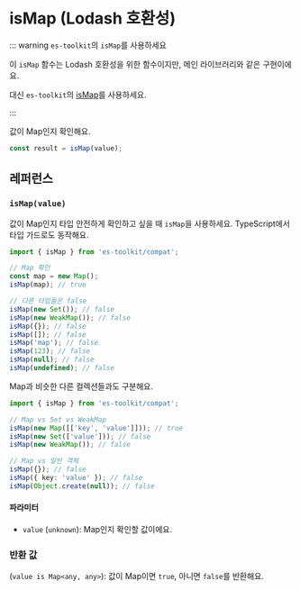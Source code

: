 # isMap (Lodash 호환성)

::: warning `es-toolkit`의 `isMap`를 사용하세요

이 `isMap` 함수는 Lodash 호환성을 위한 함수이지만, 메인 라이브러리와 같은 구현이에요.

대신 `es-toolkit`의 [isMap](../../predicate/isMap.md)를 사용하세요.

:::

값이 Map인지 확인해요.

```typescript
const result = isMap(value);
```

## 레퍼런스

### `isMap(value)`

값이 Map인지 타입 안전하게 확인하고 싶을 때 `isMap`을 사용하세요. TypeScript에서 타입 가드로도 동작해요.

```typescript
import { isMap } from 'es-toolkit/compat';

// Map 확인
const map = new Map();
isMap(map); // true

// 다른 타입들은 false
isMap(new Set()); // false
isMap(new WeakMap()); // false
isMap({}); // false
isMap([]); // false
isMap('map'); // false
isMap(123); // false
isMap(null); // false
isMap(undefined); // false
```

Map과 비슷한 다른 컬렉션들과도 구분해요.

```typescript
import { isMap } from 'es-toolkit/compat';

// Map vs Set vs WeakMap
isMap(new Map([['key', 'value']])); // true
isMap(new Set(['value'])); // false
isMap(new WeakMap()); // false

// Map vs 일반 객체
isMap({}); // false
isMap({ key: 'value' }); // false
isMap(Object.create(null)); // false
```

#### 파라미터

- `value` (`unknown`): Map인지 확인할 값이에요.

### 반환 값

(`value is Map<any, any>`): 값이 Map이면 `true`, 아니면 `false`를 반환해요.

